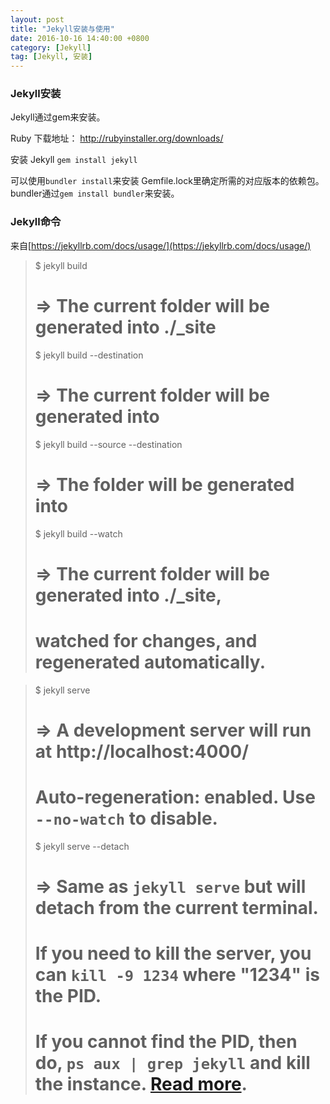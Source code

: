 ```yaml
---
layout: post
title: "Jekyll安装与使用"
date: 2016-10-16 14:40:00 +0800
category: [Jekyll]
tag: [Jekyll, 安装]
---
```


### Jekyll安装

Jekyll通过gem来安装。

Ruby 下载地址： http://rubyinstaller.org/downloads/

安装 Jekyll ```gem install jekyll```

可以使用```bundler install```来安装 Gemfile.lock里确定所需的对应版本的依赖包。bundler通过```gem install bundler```来安装。

### Jekyll命令
来自[https://jekyllrb.com/docs/usage/](https://jekyllrb.com/docs/usage/)
> $ jekyll build
> # => The current folder will be generated into ./_site
> $ jekyll build --destination <destination>
> # => The current folder will be generated into <destination>
> $ jekyll build --source <source> --destination <destination>
> # => The <source> folder will be generated into <destination>
> $ jekyll build --watch
> # => The current folder will be generated into ./_site,
> #    watched for changes, and regenerated automatically.

> $ jekyll serve
> # => A development server will run at http://localhost:4000/
> # Auto-regeneration: enabled. Use `--no-watch` to disable.
> $ jekyll serve --detach
> # => Same as `jekyll serve` but will detach from the current terminal.
> #    If you need to kill the server, you can `kill -9 1234` where "1234" is the PID.
> #    If you cannot find the PID, then do, `ps aux | grep jekyll` and kill the instance. [Read more](http://unixhelp.ed.ac.uk/shell/jobz5.html).